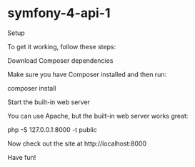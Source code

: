 # symfony-4-api-1

Setup

To get it working, follow these steps:

Download Composer dependencies

Make sure you have Composer installed and then run:

composer install




Start the built-in web server

You can use Apache, but the built-in web server works great:

php -S 127.0.0.1:8000 -t public

Now check out the site at http://localhost:8000

Have fun!
